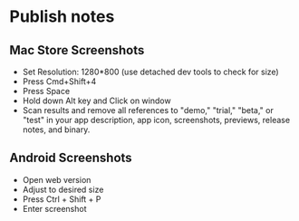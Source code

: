 # Publish notes

## Mac Store Screenshots
* Set Resolution: 1280*800 (use detached dev tools to check for size)
* Press Cmd+Shift+4
* Press Space
* Hold down Alt key and Click on window
* Scan results and remove all references to "demo," "trial," "beta," or "test" in your app description, app icon, screenshots, previews, release notes, and binary.


## Android Screenshots
* Open web version
* Adjust to desired size
* Press Ctrl + Shift + P
* Enter screenshot
